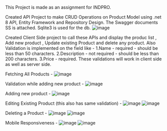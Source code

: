This Project is made as an assignment for INDPRO.

Created API Project to make CRUD Operations on Product Model using .net 8 API, Entity Framework and Repository Design. The Swagger documents SS is attached.
Sqlite3 is used for the db.
![image](https://github.com/runaljain255/Indpro/assets/55238317/511305fd-0d70-4ed8-8f65-d319a6e9e118)

Created Client Side project to call these APIs and display the produc list , Add new product , Update existing Product and delete any product. Also Validation is implemented
on the field like - 
1.Name - required - should be less than 50 characters.
2.Description - not required - should be less than 200 characters.
3.Price - required.
These validations will work in client side as well as server side.

Fetching All Products - 
![image](https://github.com/runaljain255/Indpro/assets/55238317/2258578b-74e6-4d9b-92b9-d98abca505e7)

Validation while adding new product - 
![image](https://github.com/runaljain255/Indpro/assets/55238317/53429b34-b687-4db4-82a3-02f8e4ae092d)

Adding new product - 
![image](https://github.com/runaljain255/Indpro/assets/55238317/9ee9db72-0e0b-4fa6-b62c-fda5f73e3e01)

Editing Existing Product (this also has same validation) - 
![image](https://github.com/runaljain255/Indpro/assets/55238317/6a397495-b52f-4613-98b1-caabe6c13691)
![image](https://github.com/runaljain255/Indpro/assets/55238317/36e4b707-1960-4538-8388-a4f558053c1d)

Deleting a Product - 
![image](https://github.com/runaljain255/Indpro/assets/55238317/ad4cc01d-9a55-4015-a879-a541d469e7b6)
![image](https://github.com/runaljain255/Indpro/assets/55238317/d31670d0-8d44-48f4-a65a-96c2b1d5900b)

Mobile Responsiveness - 
![image](https://github.com/runaljain255/Indpro/assets/55238317/e8f530b3-e668-4cfc-a5f0-86c84b344c6f)
![image](https://github.com/runaljain255/Indpro/assets/55238317/8fa83a25-9e22-4cc9-927b-24d89c2c7f3d)







